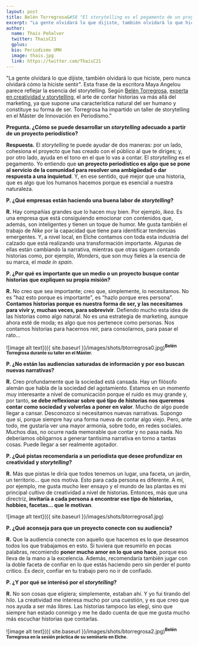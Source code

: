 ```yaml
---
layout: post
title: Belén Torregrosa&#58 "El storytelling es el pegamento de un proyecto"
excerpt: "La gente olvidará lo que dijiste, también olvidará lo que hiciste, pero nunca olvidará cómo la hiciste sentir. Esta frase de la escritora Maya Angelou parece reflejar la esencia del storytelling. Según Belén Torregrosa, experta en creatividad y storytelling, el arte de contar historias va más allá del marketing, ya que supone una característica natural del ser humano y constituye su forma de ser. Belén ha impartido un taller de storytelling en el Máster de Innovación en Periodismo."
author:
  name: Thais Peñalver
  twitter: ThaisC21
  gplus:  
  bio: Periodismo UMH
  image: thais.jpg
  link: https://twitter.com/ThaisC21
---
```

"La gente olvidará lo que dijiste, también olvidará lo que hiciste, pero nunca olvidará cómo la hiciste sentir". Esta frase de la escritora Maya Angelou parece reflejar la esencia del storytelling. Según [Belén Torregrosa](https://twitter.com/belentorregrosa), [experta en creatividad y storytelling](http://belentorregrosa.com/), el arte de contar historias va más allá del marketing, ya que supone una característica natural del ser humano y constituye su forma de ser. Torregrosa ha impartido un taller de storytelling en el Máster de Innovación en Periodismo."

**Pregunta. ¿Cómo se puede desarrollar un _storytelling_ adecuado a partir de un proyecto periodístico?**

**Respuesta.** El *storytelling* te puede ayudar de dos maneras: por un lado, cohesiona el proyecto que has creado con el público al que te diriges; y, por otro lado, ayuda en el tono en el que lo vas a contar. El *storytelling* es el pegamento. Yo entiendo que **un proyecto periodístico es algo que se pone al servicio de la comunidad para resolver una ambigüedad o dar respuesta a una inquietud**. Y, en ese sentido, qué mejor que una historia, que es algo que los humanos hacemos porque es esencial a nuestra naturaleza.

**P. ¿Qué empresas están haciendo una buena labor de _storytelling_?**

**R.** Hay compañías grandes que lo hacen muy bien. Por ejemplo, *Ikea*. Es una empresa que está consiguiendo emocionar con contenidos que, además, son inteligentes y tienen un toque de humor. Me gusta también el trabajo de *Nike* por la capacidad que tiene para identificar tendencias emergentes. Y, a nivel local, en Elche contamos con toda esta industria del calzado que está realizando una transformación importante. Algunas de ellas están cambiando la narrativa, mientras que otras siguen contando historias como, por ejemplo, *Wonders*, que son muy fieles a la esencia de su marca, el *made in spain*.

**P. ¿Por qué es importante que un medio o un proyecto busque contar historias que expliquen su propia misión?**

**R.** No creo que sea importante; creo que, simplemente, lo necesitamos. No es "haz esto porque es importante", es “hazlo porque eres persona”. **Contamos historias porque es nuestra forma de ser, y las necesitamos para vivir y, muchas veces, para sobrevivir**. Defiendo mucho esta idea de las historias como algo natural. No es una estrategia de marketing, aunque ahora esté de moda; es algo que nos pertenece como personas. Nos contamos historias para hacernos reír, para consolarnos, para pasar el rato… 

![image alt text]({{ site.baseurl }}/images/shots/btorregrosa0.jpg)<sup>**Belén Torregrosa durante su taller en el Máster.**

**P. ¿No están las audiencias saturadas de información y por eso buscan nuevas narrativas?**

**R.** Creo profundamente que la sociedad está cansada. Hay un filósofo alemán que habla de la sociedad del agotamiento. Estamos en un momento muy interesante a nivel de comunicación porque el ruido es muy grande y, por tanto, **se debe reflexionar sobre qué tipo de historias nos queremos contar como sociedad y volverlas a poner en valor**. Mucho de algo puede llegar a cansar. Desconozco si necesitamos nuevas narrativas. Supongo que sí, porque siempre hay una forma nueva de contar algo viejo. Pero, ante todo, me gustaría ver una mayor armonía, sobre todo, en redes sociales. Muchos días, no ocurre nada memorable que contar y no pasa nada. No deberíamos obligarnos a generar tantísima narrativa en torno a tantas cosas. Puede llegar a ser realmente agotador.

**P. ¿Qué pistas recomendaría a un periodista que desee profundizar en creatividad y _storytelling_?**

**R.** Más que pistas le diría que todos tenemos un lugar, una faceta, un jardín, un territorio… que nos motiva. Esto para cada persona es diferente. A mí, por ejemplo, me gusta mucho leer ensayo y el mundo de las plantas es mi principal cultivo de creatividad a nivel de historias. Entonces, más que una directriz, **invitaría a cada persona a encontrar ese tipo de historias, hobbies, facetas… que le motivan**.

![image alt text]({{ site.baseurl }}/images/shots/btorregrosa1.jpg)

**P. ¿Qué aconseja para que un proyecto conecte con su audiencia?**

**R.** Que la audiencia conecte con aquello que hacemos es lo que deseamos todos los que trabajamos en esto. Si tuviera que resumirlo en pocas palabras, recomiendo **poner mucho amor en lo que uno hace**, porque eso lleva de la mano a la excelencia. Además, recomendaría también jugar con la doble faceta de confiar en lo que estás haciendo pero sin perder el punto crítico. Es decir, confiar en tu trabajo pero no ir de confiado.

**P. ¿Y por qué se interésó por el _storytelling_?**

**R.** No son cosas que eligiera; simplemente, estaban ahí. Y yo fui tirando del hilo. La creatividad me interesa mucho por una cuestión, y es que creo que nos ayuda a ser más libres. Las historias tampoco las elegí, sino que siempre han estado conmigo y me he dado cuenta de que me gusta mucho más escuchar historias que contarlas.

![image alt text]({{ site.baseurl }}/images/shots/btorregrosa2.jpg)<sup>**Belén Torregrosa en la sesión práctica de su seminario en Elche.**


